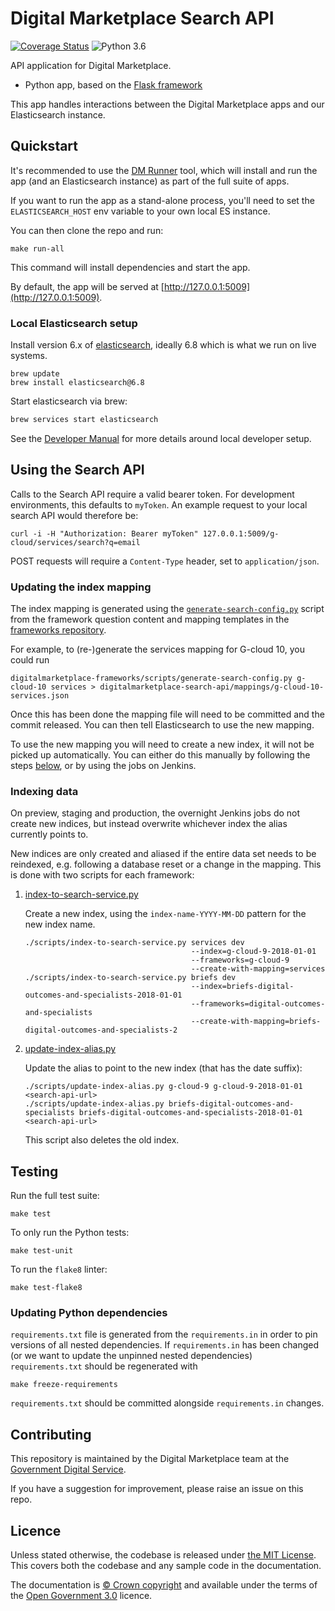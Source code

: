 # Digital Marketplace Search API

[![Coverage Status](https://coveralls.io/repos/alphagov/digitalmarketplace-search-api/badge.svg?branch=master&service=github)](https://coveralls.io/github/alphagov/digitalmarketplace-search-api?branch=master)
![Python 3.6](https://img.shields.io/badge/python-3.6-blue.svg)

API application for Digital Marketplace.

- Python app, based on the [Flask framework](http://flask.pocoo.org/)

This app handles interactions between the Digital Marketplace apps and our Elasticsearch instance.

## Quickstart

It's recommended to use the [DM Runner](https://github.com/alphagov/digitalmarketplace-runner)
tool, which will install and run the app (and an Elasticsearch instance) as part of the full suite of apps.

If you want to run the app as a stand-alone process, you'll need to set the `ELASTICSEARCH_HOST` env variable
to your own local ES instance.

You can then clone the repo and run:

```
make run-all
```

This command will install dependencies and start the app.

By default, the app will be served at [http://127.0.0.1:5009](http://127.0.0.1:5009).

### Local Elasticsearch setup
Install version 6.x of [elasticsearch](http://www.elasticsearch.org/), ideally 6.8 which is what we run on live systems.

```
brew update
brew install elasticsearch@6.8
```

Start elasticsearch via brew:

```bash
brew services start elasticsearch
```

See the [Developer Manual](https://alphagov.github.io/digitalmarketplace-manual/developing-the-digital-marketplace/developer-setup.html)
for more details around local developer setup.

## Using the Search API

Calls to the Search API require a valid bearer token. For development
environments, this defaults to `myToken`. An example request to your local
search API would therefore be:

```
curl -i -H "Authorization: Bearer myToken" 127.0.0.1:5009/g-cloud/services/search?q=email
```

POST requests will require a `Content-Type` header, set to `application/json`.

### Updating the index mapping

The index mapping is generated using the [`generate-search-config.py`] script
from the framework question content and mapping templates in the [frameworks repository].

For example, to (re-)generate the services mapping for G-cloud 10, you could run

    digitalmarketplace-frameworks/scripts/generate-search-config.py g-cloud-10 services > digitalmarketplace-search-api/mappings/g-cloud-10-services.json

Once this has been done the mapping file will need to be committed and the
commit released. You can then tell Elasticsearch to use the new mapping.

To use the new mapping you will need to create a new index, it will not be
picked up automatically. You can either do this manually by following the steps
[below](#indexing-data), or by using the jobs on Jenkins.

[frameworks repository]: https://github.com/alphagov/digitalmarketplace-frameworks/
[`generate-search-config.py`]: https://github.com/alphagov/digitalmarketplace-frameworks/blob/master/scripts/generate-search-config.py

### Indexing data

On preview, staging and production, the overnight Jenkins jobs do not create new indices, but instead
overwrite whichever index the alias currently points to.

New indices are only created and aliased if the entire data set needs to be reindexed, e.g. following a
database reset or a change in the mapping. This is done with two scripts for each framework:

1. [index-to-search-service.py](https://github.com/alphagov/digitalmarketplace-scripts/blob/master/scripts/index-to-search-service.py)

   Create a new index, using the `index-name-YYYY-MM-DD` pattern for the new index name.

   ```
   ./scripts/index-to-search-service.py services dev
                                        --index=g-cloud-9-2018-01-01
                                        --frameworks=g-cloud-9
                                        --create-with-mapping=services
   ./scripts/index-to-search-service.py briefs dev
                                        --index=briefs-digital-outcomes-and-specialists-2018-01-01
                                        --frameworks=digital-outcomes-and-specialists
                                        --create-with-mapping=briefs-digital-outcomes-and-specialists-2
   ```
2. [update-index-alias.py](https://github.com/alphagov/digitalmarketplace-scripts/blob/master/scripts/update-index-alias.py)

   Update the alias to point to the new index (that has the date suffix):

   ```
   ./scripts/update-index-alias.py g-cloud-9 g-cloud-9-2018-01-01 <search-api-url>
   ./scripts/update-index-alias.py briefs-digital-outcomes-and-specialists briefs-digital-outcomes-and-specialists-2018-01-01 <search-api-url>
   ```

   This script also deletes the old index.

## Testing

Run the full test suite:

```
make test
```

To only run the Python tests:

```
make test-unit
```

To run the `flake8` linter:

```
make test-flake8
```

### Updating Python dependencies

`requirements.txt` file is generated from the `requirements.in` in order to pin
versions of all nested dependencies. If `requirements.in` has been changed (or
we want to update the unpinned nested dependencies) `requirements.txt` should be
regenerated with

```
make freeze-requirements
```

`requirements.txt` should be committed alongside `requirements.in` changes.

## Contributing

This repository is maintained by the Digital Marketplace team at the [Government Digital Service](https://github.com/alphagov).

If you have a suggestion for improvement, please raise an issue on this repo.

## Licence

Unless stated otherwise, the codebase is released under [the MIT License][mit].
This covers both the codebase and any sample code in the documentation.

The documentation is [&copy; Crown copyright][copyright] and available under the terms
of the [Open Government 3.0][ogl] licence.

[mit]: LICENCE
[copyright]: http://www.nationalarchives.gov.uk/information-management/re-using-public-sector-information/uk-government-licensing-framework/crown-copyright/
[ogl]: http://www.nationalarchives.gov.uk/doc/open-government-licence/version/3/

